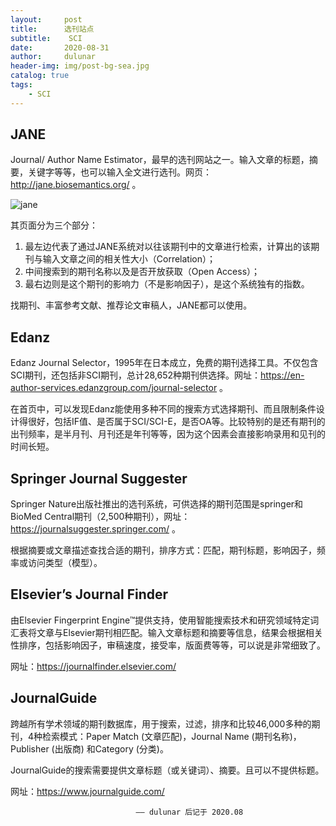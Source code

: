 ```yaml
---
layout:     post
title:      选刊站点
subtitle:    SCI
date:       2020-08-31
author:     dulunar
header-img: img/post-bg-sea.jpg
catalog: true
tags:
    - SCI
---
```


## JANE
Journal/ Author Name Estimator，最早的选刊网站之一。输入文章的标题，摘要，关键字等等，也可以输入全文进行选刊。网页：http://jane.biosemantics.org/ 。

![jane](http://5b0988e595225.cdn.sohucs.com/images/20171205/d4203d0174c94c208d8e61feb936f672.jpeg)

其页面分为三个部分：
1. 最左边代表了通过JANE系统对以往该期刊中的文章进行检索，计算出的该期刊与输入文章之间的相关性大小（Correlation）；
2. 中间搜索到的期刊名称以及是否开放获取（Open Access）；
3. 最右边则是这个期刊的影响力（不是影响因子），是这个系统独有的指数。

找期刊、丰富参考文献、推荐论文审稿人，JANE都可以使用。

## Edanz
Edanz Journal Selector，1995年在日本成立，免费的期刊选择工具。不仅包含SCI期刊，还包括非SCI期刊，总计28,652种期刊供选择。网址：https://en-author-services.edanzgroup.com/journal-selector 。

在首页中，可以发现Edanz能使用多种不同的搜索方式选择期刊、而且限制条件设计得很好，包括IF值、是否属于SCI/SCI-E，是否OA等。比较特别的是还有期刊的出刊频率，是半月刊、月刊还是年刊等等，因为这个因素会直接影响录用和见刊的时间长短。

## Springer Journal Suggester
Springer Nature出版社推出的选刊系统，可供选择的期刊范围是springer和BioMed Central期刊（2,500种期刊），网址：https://journalsuggester.springer.com/ 。

根据摘要或文章描述查找合适的期刊，排序方式：匹配，期刊标题，影响因子，频率或访问类型（模型）。

## Elsevier’s Journal Finder
由Elsevier Fingerprint Engine™提供支持，使用智能搜索技术和研究领域特定词汇表将文章与Elsevier期刊相匹配。输入文章标题和摘要等信息，结果会根据相关性排序，包括影响因子，审稿速度，接受率，版面费等等，可以说是非常细致了。

网址：https://journalfinder.elsevier.com/

## JournalGuide
跨越所有学术领域的期刊数据库，用于搜索，过滤，排序和比较46,000多种的期刊，4种检索模式：Paper Match (文章匹配)，Journal Name (期刊名称)，Publisher (出版商) 和Category (分类)。

JournalGuide的搜索需要提供文章标题（或关键词）、摘要。且可以不提供标题。

网址：https://www.journalguide.com/





								—— dulunar 后记于 2020.08

